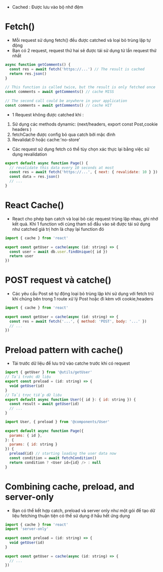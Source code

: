 - Cached : Được lưu vào bộ nhớ đệm
# Fetch()
- Mỗi request sử dụng fetch() đều được catched và loại bỏ trùng lặp tự động
- Bạn có 2 request, request thứ hai sẽ được tái sử dụng từ lần request thứ nhất
```js
async function getComments() {
  const res = await fetch('https://...') // The result is cached
  return res.json()
}
 
// This function is called twice, but the result is only fetched once
const comments = await getComments() // cache MISS
 
// The second call could be anywhere in your application
const comments = await getComments() // cache HIT
```
- 1 Request không được catched khi :
1. Sử dụng các methods dynamic: (next/headers, export const Post,cookie headers )
2. fetchCache được config bỏ qua catch bởi mặc đinh
3. Revalidat:0 hoặc cache:'no-store'

- Các request sử dụng fetch có thể tùy chọn xác thực lại bằng việc sử dụng revalidation
```js
export default async function Page() {
  // revalidate this data every 10 seconds at most
  const res = await fetch('https://...', { next: { revalidate: 10 } })
  const data = res.json()
  // ...
}
```

# React Cache()
- React cho phép bạn catch và loại bỏ các request trùng lặp nhau, ghi nhớ kết quả. Khi 1 function với cùng tham số đầu vào sẽ được tái sử dụng như catched giá trị hơn là chạy lại function đó
```js
import { cache } from 'react'
 
export const getUser = cache(async (id: string) => {
  const user = await db.user.findUnique({ id })
  return user
})
```
# POST request và catche()
- Các yêu cầu Post sẽ tự động loại bỏ trùng lặp khi sử dụng với fetch trừ khi chúng bên trong 1 route xử lý Post hoặc đi kèm với cookie,headers
```js
import { cache } from 'react'
 
export const getUser = cache(async (id: string) => {
  const res = await fetch('...', { method: 'POST', body: '...' })
  // ...
})
```

# Preload pattern with cache()
- Tải trước dữ liệu để lưu trữ vào catche trước khi có request
```js
import { getUser } from '@utils/getUser'
// Tải trước dữ liệu
export const preload = (id: string) => {
  void getUser(id)
}
// Tải trực tiếp dữ liệu
export default async function User({ id }: { id: string }) {
  const result = await getUser(id)
  // ...
}

import User, { preload } from '@components/User'
 
export default async function Page({
  params: { id },
}: {
  params: { id: string }
}) {
  preload(id) // starting loading the user data now
  const condition = await fetchCondition()
  return condition ? <User id={id} /> : null
}
```

# Combining cache, preload, and server-only
- Bạn có thể kết hợp catch, preload và server only như một gói để tạo dữ liệu fetching thuận tiện có thể sử dụng ở hầu hết ứng dụng
```js
import { cache } from 'react'
import 'server-only'
 
export const preload = (id: string) => {
  void getUser(id)
}
 
export const getUser = cache(async (id: string) => {
  // ...
})
```